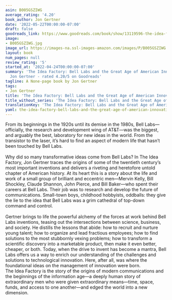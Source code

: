 ```yaml
---
asin: B005GSZIWG
average_rating: '4.20'
book_author: Jon Gertner
date: '2022-05-22T00:00:00-07:00'
draft: false
goodreads_link: https://www.goodreads.com/book/show/13119596-the-idea-factory
image:
- B005GSZIWG.jpg
image_url: https://images-na.ssl-images-amazon.com/images/P/B005GSZIWG.01._SCLZZZZZZZ.jpg
layout: book
num_pages: null
review_rating: '5'
started_at: '2022-04-24T00:00:00-07:00'
summary: 'The Idea Factory: Bell Labs and the Great Age of American Innovation by
  Jon Gertner - rated 4.20/5 on Goodreads'
tagline: A None-page book by Jon Gertner
tags:
- Jon Gertner
title: 'The Idea Factory: Bell Labs and the Great Age of American Innovation'
title_without_series: 'The Idea Factory: Bell Labs and the Great Age of American Innovation'
translationKey: 'The Idea Factory: Bell Labs and the Great Age of American Innovation'
yaml: the-idea-factory-bell-labs-and-the-great-age-of-american-innovation
---
```


From its beginnings in the 1920s until its demise in the 1980s, Bell Labs—officially, the research and development wing of AT&amp;T—was the biggest, and arguably the best, laboratory for new ideas in the world. From the transistor to the laser, it’s hard to find an aspect of modern life that hasn’t been touched by Bell Labs.<br /><br />Why did so many transformative ideas come from Bell Labs? In The Idea Factory, Jon Gertner traces the origins of some of the twentieth century’s most important inventions and delivers a riveting and heretofore untold chapter of American history. At its heart this is a story about the life and work of a small group of brilliant and eccentric men—Mervin Kelly, Bill Shockley, Claude Shannon, John Pierce, and Bill Baker—who spent their careers at Bell Labs. Their job was to research and develop the future of communications. Small-town boys, childhood hobbyists, oddballs: they give the lie to the idea that Bell Labs was a grim cathedral of top-down command and control.<br /><br />Gertner brings to life the powerful alchemy of the forces at work behind Bell Labs inventions, teasing out the intersections between science, business, and society. He distills the lessons that abide: how to recruit and nurture young talent; how to organize and lead fractious employees; how to find solutions to the most stubbornly vexing problems; how to transform a scientific discovery into a marketable product, then make it even better, cheaper, or both. Today, when the drive to invent has become a mantra, Bell Labs offers us a way to enrich our understanding of the challenges and solutions to technological innovation. Here, after all, was where the foundational ideas on the management of innovation were born.<br />The Idea Factory is the story of the origins of modern communications and the beginnings of the information age—a deeply human story of extraordinary men who were given extraordinary means—time, space, funds, and access to one another—and edged the world into a new dimension.